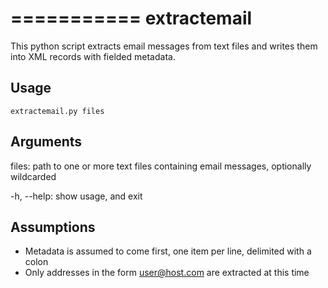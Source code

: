 ===========
extractemail
===========

This python script extracts email messages from text files and writes them into XML records with fielded metadata.

Usage
-----

	extractemail.py files

Arguments
---------

files: path to one or more text files containing email messages, optionally wildcarded

-h, --help: show usage, and exit

Assumptions
-----------

- Metadata is assumed to come first, one item per line, delimited with a colon
- Only addresses in the form user@host.com are extracted at this time
